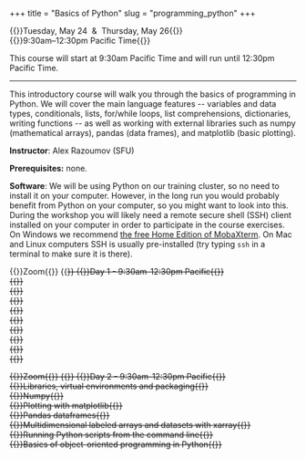 +++
title = "Basics of Python"
slug = "programming_python"
+++

{{<cor>}}Tuesday, May 24 &nbsp;&&nbsp; Thursday, May 26{{</cor>}}\
{{<cgr>}}9:30am–12:30pm Pacific Time{{</cgr>}}

This course will start at 9:30am Pacific Time and will run until 12:30pm Pacific Time.

<!-- Course materials will be added here shortly before the start of the course. -->

---

This introductory course will walk you through the basics of programming in Python. We will cover the main language
features -- variables and data types, conditionals, lists, for/while loops, list comprehensions, dictionaries, writing
functions -- as well as working with external libraries such as numpy (mathematical arrays), pandas (data frames), and
matplotlib (basic plotting).

**Instructor**: Alex Razoumov (SFU)

**Prerequisites:** none.

**Software**: We will be using Python on our training cluster, so no need to install it on your computer. However, in
  the long run you would probably benefit from Python on your computer, so you might want to look into this. During the
  workshop you will likely need a remote secure shell (SSH) client installed on your computer in order to participate in
  the course exercises. On Windows we recommend
  [the free Home Edition of MobaXterm](https://mobaxterm.mobatek.net/download.html). On Mac and Linux computers SSH is
  usually pre-installed (try typing `ssh` in a terminal to make sure it is there).

<!-- ~/training/softwareCarpentry/python04.md -->

<!-- {{<cor>}}Zoom{{</cor>}} {{<s>}} {{<cgr>}}Day 1 - 9:30am-12:30pm Pacific{{</cgr>}} \ -->
<!-- {{<nolinktitle>}}Setup and various ways to run Python{{</nolinktitle>}} \ -->
<!-- {{<nolinktitle>}}Variables and assignment, data types and type conversion{{</nolinktitle>}} \ -->
<!-- {{<nolinktitle>}}Built-in functions and help{{</nolinktitle>}} \ -->
<!-- {{<nolinktitle>}}Conditionals{{</nolinktitle>}} \ -->
<!-- {{<nolinktitle>}}Lists{{</nolinktitle>}} \ -->
<!-- {{<nolinktitle>}}Loops{{</nolinktitle>}} \ -->
<!-- {{<nolinktitle>}}Dictionaries{{</nolinktitle>}} \ -->
<!-- {{<nolinktitle>}}Writing functions{{</nolinktitle>}} \ -->
<!-- {{<nolinktitle>}}Variable scope and floating precision{{</nolinktitle>}} -->

{{<cor>}}Zoom{{</cor>}} {{<s>}} {{<cgr>}}Day 1 - 9:30am-12:30pm Pacific{{</cgr>}} \
{{<linktitle url="../python/python-01-setup" text="Setup and various ways to run Python">}} \
{{<linktitle url="../python/python-02-variables" text="Variables and data types">}} \
{{<linktitle url="../python/python-03-builtin" text="Built-in functions and help">}} \
{{<linktitle url="../python/python-04-conditionals" text="Conditionals">}} \
{{<linktitle url="../python/python-05-lists" text="Lists">}} \
{{<linktitle url="../python/python-06-loops" text="Loops">}} \
{{<linktitle url="../python/python-07-dictionaries" text="Dictionaries">}} \
{{<linktitle url="../python/python-08-functions" text="Writing functions">}} \
{{<linktitle url="../python/python-09-scope" text="Variable scope and floating precision">}}

{{<cor>}}Zoom{{</cor>}} {{<s>}} {{<cgr>}}Day 2 - 9:30am-12:30pm Pacific{{</cgr>}} \
{{<nolinktitle>}}Libraries, virtual environments and packaging{{</nolinktitle>}} \
{{<nolinktitle>}}Numpy{{</nolinktitle>}} \
{{<nolinktitle>}}Plotting with matplotlib{{</nolinktitle>}} \
{{<nolinktitle>}}Pandas dataframes{{</nolinktitle>}} \
{{<nolinktitle>}}Multidimensional labeled arrays and datasets with xarray{{</nolinktitle>}} \
{{<nolinktitle>}}Running Python scripts from the command line{{</nolinktitle>}} \
{{<nolinktitle>}}Basics of object-oriented programming in Python{{</nolinktitle>}}
<!-- {{<linktitle url="../python/python-10-libraries" text="Libraries, virtual environments and packaging">}} \ -->
<!-- {{<linktitle url="../python/python-11-numpy" text="Numpy">}} \ -->
<!-- {{<linktitle url="../python/python-12-matplotlib" text="Plotting with matplotlib">}} \ -->
<!-- {{<linktitle url="../python/python-13-pandas" text="Pandas dataframes">}} \ -->
<!-- {{<linktitle url="../python/python-14-xarray" text="Multidimensional labeled arrays and datasets with xarray">}} \ -->
<!-- {{<linktitle url="../python/python-16-scripts" text="Running Python scripts from the command line">}} (additional material) \ -->
<!-- {{<linktitle url="../python/python-17-objects" text="Basics of object-oriented programming in Python">}} (additional material) -->

<!-- {{<nolinktitle>}}Plotting with cartopy (additional material){{</nolinktitle>}} \ -->
<!-- {{<linktitle url="../python/python-15-cartopy" text="Plotting with cartopy">}} (additional material) \ -->
